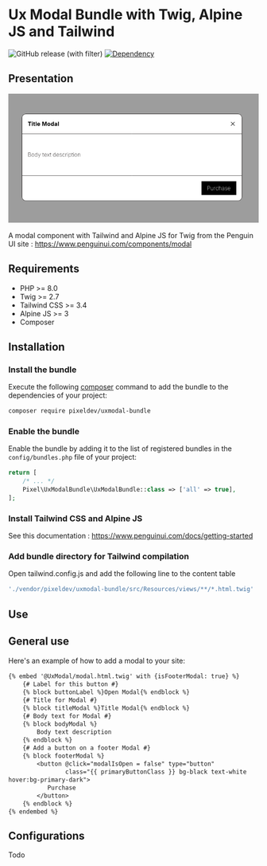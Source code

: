 # Ux Modal Bundle with Twig, Alpine JS and Tailwind

![GitHub release (with filter)](https://img.shields.io/github/v/release/Pixel-Developpement/uxmodal-bundle?style=for-the-badge)
[![Dependency](https://img.shields.io/badge/twig-2/3-cca000.svg?style=for-the-badge)](https://twig.symfony.com/)

## Presentation

![](src/Resources/docs/img/screenshot.png)

A modal component with Tailwind and Alpine JS for Twig from the Penguin UI site : https://www.penguinui.com/components/modal

## Requirements

* PHP >= 8.0
* Twig >= 2.7
* Tailwind CSS >= 3.4
* Alpine JS >= 3
* Composer

## Installation

### Install the bundle

Execute the following [composer](https://getcomposer.org/) command to add the bundle to the dependencies of your
project:

```bash
composer require pixeldev/uxmodal-bundle
```

### Enable the bundle

Enable the bundle by adding it to the list of registered bundles in the `config/bundles.php` file of your project:

 ```php
 return [
     /* ... */
     Pixel\UxModalBundle\UxModalBundle::class => ['all' => true],
 ];
 ```

### Install Tailwind CSS and Alpine JS

See this documentation : https://www.penguinui.com/docs/getting-started

### Add bundle directory for Tailwind compilation 

Open tailwind.config.js and add the following line to the content table

```javascript
'./vendor/pixeldev/uxmodal-bundle/src/Resources/views/**/*.html.twig'
```

## Use
## General use

Here's an example of how to add a modal to your site:

```twig
{% embed '@UxModal/modal.html.twig' with {isFooterModal: true} %}
    {# Label for this button #}
    {% block buttonLabel %}Open Modal{% endblock %}
    {# Title for Modal #}
    {% block titleModal %}Title Modal{% endblock %}
    {# Body text for Modal #}
    {% block bodyModal %}
        Body text description
    {% endblock %}
    {# Add a button on a footer Modal #}
    {% block footerModal %}
        <button @click="modalIsOpen = false" type="button"
                class="{{ primaryButtonClass }} bg-black text-white hover:bg-primary-dark">
           Purchase
        </button>
    {% endblock %}
{% endembed %}
```

## Configurations

Todo